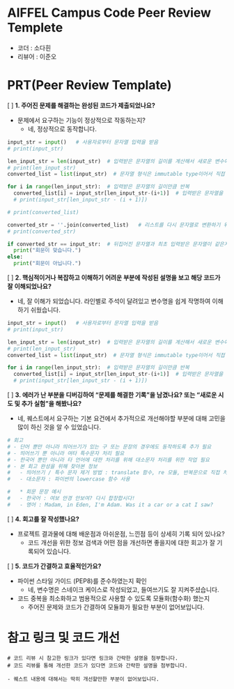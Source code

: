 # AIFFEL Campus Code Peer Review Templete
- 코더 : 소다흰
- 리뷰어 : 이준오


# PRT(Peer Review Template)
[ ]  **1. 주어진 문제를 해결하는 완성된 코드가 제출되었나요?**
- 문제에서 요구하는 기능이 정상적으로 작동하는지?
    - 네, 정상적으로 동작합니다.  

```python
input_str = input()   # 사용자로부터 문자열 입력을 받음
# print(input_str)

len_input_str = len(input_str)  # 입력받은 문자열의 길이를 계산해서 새로운 변수에 저장
# print(len_input_str)
converted_list = list(input_str)  # 문자열 형식은 immutable type이어서 직접 수정이 안되기 때문에 리스트 형식으로 변환

for i in range(len_input_str):  # 입력받은 문자열의 길이만큼 반복
  converted_list[i] = input_str[len_input_str-(i+1)]  # 입력받은 문자열을 뒤집어서 저장
  # print(input_str[len_input_str - (i + 1)])

# print(converted_list)

converted_str = ''.join(converted_list)   # 리스트를 다시 문자열로 변환하기 위해 join 메소드 사용
# print(converted_str)

if converted_str == input_str:  # 뒤집어진 문자열과 최초 입력받은 문자열이 같은지 비교
  print("회문이 맞습니다.")
else:
  print("회문이 아닙니다.")
```
    
[ ]  **2. 핵심적이거나 복잡하고 이해하기 어려운 부분에 작성된 설명을 보고 해당 코드가 잘 이해되었나요?**
- 네, 잘 이해가 되었습니다. 라인별로 주석이 달려있고 변수명을 쉽게 작명하여 이해하기 쉬웠습니다.
```python
input_str = input()   # 사용자로부터 문자열 입력을 받음
# print(input_str)

len_input_str = len(input_str)  # 입력받은 문자열의 길이를 계산해서 새로운 변수에 저장
# print(len_input_str)
converted_list = list(input_str)  # 문자열 형식은 immutable type이어서 직접 수정이 안되기 때문에 리스트 형식으로 변환

for i in range(len_input_str):  # 입력받은 문자열의 길이만큼 반복
  converted_list[i] = input_str[len_input_str-(i+1)]  # 입력받은 문자열을 뒤집어서 저장
  # print(input_str[len_input_str - (i + 1)])
```
        
[ ]  **3. 에러가 난 부분을 디버깅하여 “문제를 해결한 기록”을 남겼나요? 또는 “새로운 시도 및 추가 실험”을 해봤나요?**
- 네, 퀘스트에서 요구하는 기본 요건에서 추가적으로 개선해야할 부분에 대해 고민을 많이 하신 것을 알 수 있었습니다.

```python
# 회고
# - 단어 뿐만 아니라 띄어쓰기가 있는 구 또는 문장의 경우에도 동작하도록 추가 필요
# - 띄어쓰기 뿐 아니라 여타 특수문자 처리 필요
# - 한국어 뿐만 아니라 타 언어에 대한 처리를 위해 대소문자 처리를 위한 작업 필요
# - 본 회고 완성을 위해 찾아본 정보
#   - 띄어쓰기 / 특수 문자 제거 방법 : translate 함수, re 모듈, 반복문으로 직접 처리
#   - 대소문자 : 파이썬의 lowercase 함수 사용

#   * 회문 문장 예시
#   - 한국어 : 여보 안경 안보여? 다시 합창합시다!
#   - 영어 : Madam, in Eden, I'm Adam. Was it a car or a cat I saw?
```
        
[ ]  **4. 회고를 잘 작성했나요?**
- 프로젝트 결과물에 대해 배운점과 아쉬운점, 느낀점 등이 상세히 기록 되어 있나요?
    - 코드 개선을 위한 정보 검색과 어떤 점을 개선하면 좋을지에 대한 회고가 잘 기록되어 있습니다.
        
[ ]  **5. 코드가 간결하고 효율적인가요?**
- 파이썬 스타일 가이드 (PEP8)를 준수하였는지 확인  
    - 네, 변수명은 스네이크 케이스로 작성되었고, 들여쓰기도 잘 지켜주셨습니다.
- 코드 중복을 최소화하고 범용적으로 사용할 수 있도록 모듈화(함수화) 했는지
    - 주어진 문제와 코드가 간결하여 모듈화가 필요한 부분이 없어보입니다.


# 참고 링크 및 코드 개선
```
# 코드 리뷰 시 참고한 링크가 있다면 링크와 간략한 설명을 첨부합니다.
# 코드 리뷰를 통해 개선한 코드가 있다면 코드와 간략한 설명을 첨부합니다.

- 퀘스트 내용에 대해서는 딱히 개선할만한 부분이 없어보입니다.
```
